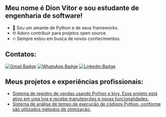 ## Meu nome é Dion Vítor e sou estudante de engenharia de software!

- 🐍 Sou um amante de Python e de seus frameworks.
- 🤓 Adoro contribuir para projetos open source.
- 🔥 Sempre estou em busca de novos conhecimentos.

## Contatos:

[![Gmail Badge](https://img.shields.io/badge/-dionvictor11@gmail.com-c14438?style=flat-square&logo=Gmail&logoColor=white&link=mailto:dionvictor11@gmail.com)](mailto:dionvictor11@gmail.com)
[![WhatsApp Badge](https://img.shields.io/badge/-WhatsApp-green?style=flat-square&logo=WhatsApp&logoColor=white&link=https://api.whatsapp.com/send?phone=5561998822233)](https://api.whatsapp.com/send?phone=5561998822233)
[![Linkedin Badge](https://img.shields.io/badge/-Dion%20V%C3%ADtor-blue?style=flat-square&logo=Linkedin&logoColor=white&link=https://www.linkedin.com/in/dion-v%C3%ADtor-a519631aa/)](https://www.linkedin.com/in/dion-v%C3%ADtor-a519631aa/)


## Meus projetos e experiências profissionais:

- [Sistema de registro de vendas usando Python e kivy. Esse projeto está ativo em uma loja e recebe manutenções e novas funcionalidades.][register]
- [Sistema de análise de tempo de execução de códigos Python, conforme são utilizados métodos de otimização.][time_execution]


[register]: https://github.com/DionVitor/register-sell
[time_execution]: https://github.com/DionVitor/time-execution
